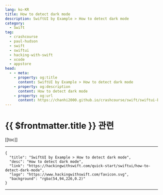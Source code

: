 ```yaml
---
lang: ko-KR
title: How to detect dark mode
description: SwiftUI by Example > How to detect dark mode
category:
  - Swift
tag: 
  - crashcourse
  - paul-hudson
  - swift
  - swiftui
  - hacking-with-swift
  - xcode
  - appstore
head:
  - - meta:
    - property: og:title
      content: SwiftUI by Example > How to detect dark mode
    - property: og:description
      content: How to detect dark mode
    - property: og:url
      content: https://chanhi2000.github.io/crashcourse/swift/swiftui-by-example/22-accessibility/how-to-detect-dark-mode.html
---
```


# {{ $frontmatter.title }} 관련

[[toc]]

---

```component VPCard
{
  "title": "SwiftUI by Example > How to detect dark mode",
  "desc": "How to detect dark mode",
  "link": "https://hackingwithswift.com/quick-start/swiftui/how-to-detect-dark-mode",
  "logo": "https://www.hackingwithswift.com/favicon.svg",
  "background": "rgba(54,94,226,0.2)"
}
```

---

<TagLinks />